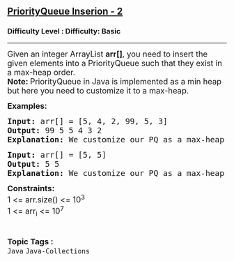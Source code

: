 <h2><a href="https://www.geeksforgeeks.org/problems/priorityqueue-inserion-2/1?page=1&difficulty=Basic&status=unsolved,attempted&sortBy=accuracy">PriorityQueue Inserion - 2</a></h2><h3>Difficulty Level : Difficulty: Basic</h3><hr><div class="problems_problem_content__Xm_eO"><p><span style="font-size: 18px;">Given an integer ArrayList <strong>arr[]</strong>, you need to insert the given elements into a PriorityQueue such that they exist in a max-heap order.<br><strong>Note: </strong>PriorityQueue in Java is implemented as a min heap but here you need to customize it to a max-heap.</span></p>
<p><strong><span style="font-size: 18px;">Examples:</span></strong></p>
<pre><span style="font-size: 18px;"><strong>Input: </strong>arr[] = [5, 4, 2, 99, 5, 3]</span>
<span style="font-size: 18px;"><strong>Output: </strong>99 5 5 4 3 2</span>
<span style="font-size: 18px;"><strong>Explanation: </strong>We customize our PQ as a max-heap and insert the elements.</span>
</pre>
<pre><span style="font-size: 18px;"><strong>Input: </strong>arr[] = [5, 5]</span>
<span style="font-size: 18px;"><strong>Output: </strong>5 5</span>
<span style="font-size: 18px;"><strong>Explanation: </strong>We customize our PQ as a max-heap and insert the elements.</span></pre>
<p><span style="font-size: 18px;"><strong>Constraints:</strong><br>1 &lt;= arr.size() &lt;= 10<sup>3</sup><br>1 &lt;= arr<sub>i</sub> &lt;= 10<sup>7</sup></span></p></div><br><p><span style=font-size:18px><strong>Topic Tags : </strong><br><code>Java</code>&nbsp;<code>Java-Collections</code>&nbsp;